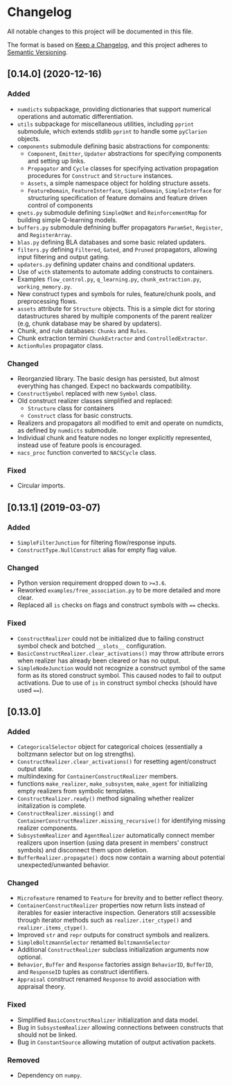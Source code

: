 # Changelog
All notable changes to this project will be documented in this file.

The format is based on [Keep a Changelog](https://keepachangelog.com/en/1.0.0/),
and this project adheres to [Semantic Versioning](https://semver.org/spec/v2.0.0.html).

## [0.14.0] (2020-12-16)

### Added

- `numdicts` subpackage, providing dictionaries that support numerical operations and automatic differentiation.
- `utils` subpackage for miscellaneous utilities, including `pprint` submodule, which extends stdlib `pprint` to handle some `pyClarion` objects.
- `components` submodule defining basic abstractions for components:
    - `Component`, `Emitter`, `Updater` abstractions for specifying components and setting up links.
    - `Propagator` and `Cycle` classes for specifying activation propagation procedures for `Construct` and `Structure` instances.
    - `Assets`, a simple namespace object for holding structure assets.
    - `FeatureDomain`, `FeatureInterface`, `SimpleDomain`, `SimpleInterface` for structuring specification of feature domains and feature driven control of components
- `qnets.py` submodule defining `SimpleQNet` and `ReinforcementMap` for building simple Q-learning models.
- `buffers.py` submodule defnining buffer propagators `ParamSet`, `Register`, and `RegisterArray`.
- `blas.py` defining BLA databases and some basic related updaters.
- `filters.py` defining `Filtered`, `Gated`, and `Pruned` propagators, allowing input filtering and output gating.
- `updaters.py` defining updater chains and conditional updaters.
- Use of `with` statements to automate adding constructs to containers.
- Examples `flow_control.py`, `q_learning.py`, `chunk_extraction.py`, `working_memory.py`.
- New construct types and symbols for rules, feature/chunk pools, and preprocessing flows.
- `assets` attribute for `Structure` objects. This is a simple dict for storing datastructures shared by multiple components of the parent realizer (e.g, chunk database may be shared by updaters).
- Chunk, and rule databases: `Chunks` and `Rules`.
- Chunk extraction termini `ChunkExtractor` and `ControlledExtractor`.
- `ActionRules` propagator class. 

### Changed

- Reorganzied library. The basic design has persisted, but almost everything has changed. Expect no backwards compatibility.
- `ConstructSymbol` replaced with new `Symbol` class.
- Old construct realizer classes simplified and replaced: 
    - `Structure` class for containers
    - `Construct` class for basic constructs.
- Realizers and propagators all modified to emit and operate on numdicts, as defined by `numdicts` submodule. 
- Individual chunk and feature nodes no longer explicitly represented, instead use of feature pools is encouraged.
- `nacs_proc` function converted to `NACSCycle` class.

### Fixed 

- Circular imports.

## [0.13.1] (2019-03-07)

### Added

- `SimpleFilterJunction` for filtering flow/response inputs. 
- `ConstructType.NullConstruct` alias for empty flag value.

### Changed

- Python version requirement dropped down to `>=3.6`.
- Reworked `examples/free_association.py` to be more detailed and more clear.
- Replaced all `is` checks on flags and construct symbols with `==` checks.

### Fixed

- `ConstructRealizer` could not be initialized due to failing construct symbol check and botched `__slots__` configuration.
- `BasicConstructRealizer.clear_activations()` may throw attribute errors when realizer has already been cleared or has no output.
- `SimpleNodeJunction` would not recognize a construct symbol of the same form as its stored construct symbol. This caused nodes to fail to output activations. Due to use of `is` in construct symbol checks (should have used `==`).

## [0.13.0]

### Added

- `CategoricalSelector` object for categorical choices (essentially a boltzmann selector but on log strengths).
- `ConstructRealizer.clear_activations()` for resetting agent/construct output state.
- multiindexing for `ContainerConstructRealizer` members.
- functions `make_realizer`, `make_subsystem`, `make_agent` for initializing empty realizers from symbolic templates.
- `ConstructRealizer.ready()` method signaling whether realizer initalization is complete.
- `ConstructRealizer.missing()` and `ContainerConstructRealizer.missing_recursive()` for identifying missing realizer components.
- `SubsystemRealizer` and `AgentRealizer` automatically connect member realizers 
upon insertion (using data present in members' construct symbols) and disconnect
them upon deletion. 
- `BufferRealizer.propagate()` docs now contain a warning about potential unexpected/unwanted behavior.

### Changed

- `Microfeature` renamed to `Feature` for brevity and to better reflect theory.
- `ContainerConstructRealizer` properties now return lists instead of iterables for easier interactive inspection. Generators still acssessible through iterator methods such as `realizer.iter_ctype()` and `realizer.items_ctype()`.
- Improved `str` and `repr` outputs for construct symbols and realizers.
- `SimpleBoltzmannSelector` renamed `BoltzmannSelector`
- Additional `ConstructRealizer` subclass initialization arguments now optional.
- `Behavior`, `Buffer` and `Response` factories assign `BehaviorID`, 
`BufferID`, and `ResponseID` tuples as construct identifiers.
- `Appraisal` construct renamed `Response` to avoid association with appraisal theory.

### Fixed

- Simplified `BasicConstructRealizer` initialization and data model.
- Bug in `SubsystemRealizer` allowing connections between constructs that should 
not be linked.
- Bug in `ConstantSource` allowing mutation of output activation packets. 

### Removed

- Dependency on `numpy`.
